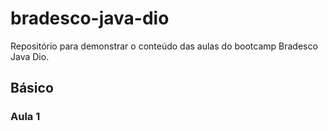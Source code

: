 # bradesco-java-dio
Repositório para demonstrar o conteúdo das aulas do bootcamp Bradesco Java Dio.
## Básico
### Aula 1
